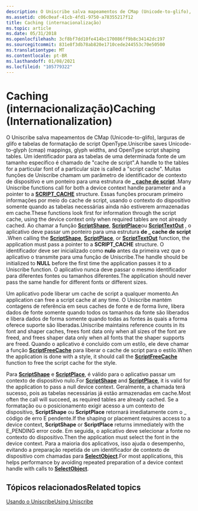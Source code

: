 ```yaml
---
description: O Uniscribe salva mapeamentos de CMap (Unicode-to-glifo), larguras de glifo e tabelas de formatação de script OpenType.
ms.assetid: c06c0eaf-41cb-4fd1-9750-a78355217f12
title: Caching (internacionalização)
ms.topic: article
ms.date: 05/31/2018
ms.openlocfilehash: 3cf8bf7dd10fe414bc170086ff9b8c34142dc197
ms.sourcegitcommit: 831e8f3db78ab820e1710cede244553c70e50500
ms.translationtype: MT
ms.contentlocale: pt-BR
ms.lasthandoff: 01/08/2021
ms.locfileid: "105779322"
---
```

# <a name="caching-internationalization"></a><span data-ttu-id="219b4-103">Caching (internacionalização)</span><span class="sxs-lookup"><span data-stu-id="219b4-103">Caching (Internationalization)</span></span>

<span data-ttu-id="219b4-104">O Uniscribe salva mapeamentos de CMap (Unicode-to-glifo), larguras de glifo e tabelas de formatação de script OpenType.</span><span class="sxs-lookup"><span data-stu-id="219b4-104">Uniscribe saves Unicode-to-glyph (cmap) mappings, glyph widths, and OpenType script shaping tables.</span></span> <span data-ttu-id="219b4-105">Um identificador para as tabelas de uma determinada fonte de um tamanho específico é chamado de "cache de script".</span><span class="sxs-lookup"><span data-stu-id="219b4-105">A handle to the tables for a particular font of a particular size is called a "script cache".</span></span> <span data-ttu-id="219b4-106">Muitas funções de Uniscribe chamam um parâmetro de identificador de contexto de dispositivo e um ponteiro para uma estrutura de [**\_ cache de script**](script-cache.md) .</span><span class="sxs-lookup"><span data-stu-id="219b4-106">Many Uniscribe functions call for both a device context handle parameter and a pointer to a [**SCRIPT\_CACHE**](script-cache.md) structure.</span></span> <span data-ttu-id="219b4-107">Essas funções procuram primeiro informações por meio do cache de script, usando o contexto do dispositivo somente quando as tabelas necessárias ainda não estiverem armazenadas em cache.</span><span class="sxs-lookup"><span data-stu-id="219b4-107">These functions look first for information through the script cache, using the device context only when required tables are not already cached.</span></span> <span data-ttu-id="219b4-108">Ao chamar a função [**ScriptShape**](/windows/desktop/api/Usp10/nf-usp10-scriptshape), [**ScriptPlace**](/windows/desktop/api/Usp10/nf-usp10-scriptplace)ou [**ScriptTextOut**](/windows/desktop/api/Usp10/nf-usp10-scripttextout) , o aplicativo deve passar um ponteiro para uma estrutura **de \_ cache de script** .</span><span class="sxs-lookup"><span data-stu-id="219b4-108">When calling the [**ScriptShape**](/windows/desktop/api/Usp10/nf-usp10-scriptshape), [**ScriptPlace**](/windows/desktop/api/Usp10/nf-usp10-scriptplace), or [**ScriptTextOut**](/windows/desktop/api/Usp10/nf-usp10-scripttextout) function, the application must pass a pointer to a **SCRIPT\_CACHE** structure.</span></span> <span data-ttu-id="219b4-109">O identificador deve ser inicializado como **nulo** antes da primeira vez que o aplicativo o transmite para uma função de Uniscribe.</span><span class="sxs-lookup"><span data-stu-id="219b4-109">The handle should be initialized to **NULL** before the first time the application passes it to a Uniscribe function.</span></span> <span data-ttu-id="219b4-110">O aplicativo nunca deve passar o mesmo identificador para diferentes fontes ou tamanhos diferentes.</span><span class="sxs-lookup"><span data-stu-id="219b4-110">The application should never pass the same handle for different fonts or different sizes.</span></span>

<span data-ttu-id="219b4-111">Um aplicativo pode liberar um cache de script a qualquer momento.</span><span class="sxs-lookup"><span data-stu-id="219b4-111">An application can free a script cache at any time.</span></span> <span data-ttu-id="219b4-112">O Uniscribe mantém contagens de referência em seus caches de fonte e de forma livre, libera dados de fonte somente quando todos os tamanhos da fonte são liberados e libera dados de forma somente quando todas as fontes às quais a forma oferece suporte são liberadas.</span><span class="sxs-lookup"><span data-stu-id="219b4-112">Uniscribe maintains reference counts in its font and shaper caches, frees font data only when all sizes of the font are freed, and frees shaper data only when all fonts that the shaper supports are freed.</span></span> <span data-ttu-id="219b4-113">Quando o aplicativo é concluído com um estilo, ele deve chamar a função [**ScriptFreeCache**](/windows/desktop/api/Usp10/nf-usp10-scriptfreecache) para liberar o cache de script para o estilo.</span><span class="sxs-lookup"><span data-stu-id="219b4-113">When the application is done with a style, it should call the [**ScriptFreeCache**](/windows/desktop/api/Usp10/nf-usp10-scriptfreecache) function to free the script cache for the style.</span></span>

<span data-ttu-id="219b4-114">Para [**ScriptShape**](/windows/desktop/api/Usp10/nf-usp10-scriptshape) e [**ScriptPlace**](/windows/desktop/api/Usp10/nf-usp10-scriptplace), é válido para o aplicativo passar um contexto de dispositivo nulo.</span><span class="sxs-lookup"><span data-stu-id="219b4-114">For [**ScriptShape**](/windows/desktop/api/Usp10/nf-usp10-scriptshape) and [**ScriptPlace**](/windows/desktop/api/Usp10/nf-usp10-scriptplace), it is valid for the application to pass a null device context.</span></span> <span data-ttu-id="219b4-115">Geralmente, a chamada terá sucesso, pois as tabelas necessárias já estão armazenadas em cache.</span><span class="sxs-lookup"><span data-stu-id="219b4-115">Most often the call will succeed, as required tables are already cached.</span></span> <span data-ttu-id="219b4-116">Se a formatação ou o posicionamento exigir acesso a um contexto de dispositivo, **ScriptShape** ou **ScriptPlace** retornará imediatamente com o \_ código de erro E pendente.</span><span class="sxs-lookup"><span data-stu-id="219b4-116">If the shaping or placement requires access to a device context, **ScriptShape** or **ScriptPlace** returns immediately with the E\_PENDING error code.</span></span> <span data-ttu-id="219b4-117">Em seguida, o aplicativo deve selecionar a fonte no contexto do dispositivo.</span><span class="sxs-lookup"><span data-stu-id="219b4-117">Then the application must select the font in the device context.</span></span> <span data-ttu-id="219b4-118">Para a maioria dos aplicativos, isso ajuda o desempenho, evitando a preparação repetida de um identificador de contexto de dispositivo com chamadas para [**SelectObject**](/windows/win32/api/wingdi/nf-wingdi-selectobject).</span><span class="sxs-lookup"><span data-stu-id="219b4-118">For most applications, this helps performance by avoiding repeated preparation of a device context handle with calls to [**SelectObject**](/windows/win32/api/wingdi/nf-wingdi-selectobject).</span></span>

## <a name="related-topics"></a><span data-ttu-id="219b4-119">Tópicos relacionados</span><span class="sxs-lookup"><span data-stu-id="219b4-119">Related topics</span></span>

<dl> <dt>

[<span data-ttu-id="219b4-120">Usando o Uniscribe</span><span class="sxs-lookup"><span data-stu-id="219b4-120">Using Uniscribe</span></span>](using-uniscribe.md)
</dt> </dl>

 

 
